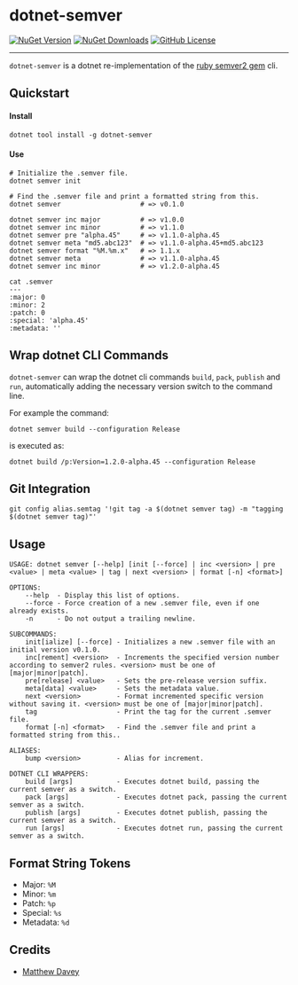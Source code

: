 dotnet-semver
=============

[![NuGet Version](https://img.shields.io/nuget/vpre/dotnet-semver?style=for-the-badge&logo=nuget&label=latest)](https://www.nuget.org/packages/dotnet-semver/latest)
[![NuGet Downloads](https://img.shields.io/nuget/dt/dotnet-semver?style=for-the-badge&logo=nuget)](https://www.nuget.org/stats/packages/dotnet-semver?groupby=Version)
[![GitHub License](https://img.shields.io/github/license/Matthew-Davey/dotnet-semver?style=for-the-badge)](https://github.com/Matthew-Davey/dotnet-semver/blob/master/LICENSE)

---

`dotnet-semver` is a dotnet re-implementation of the [ruby semver2 gem](https://github.com/haf/semver) cli.

Quickstart
----------
#### Install

```shell
dotnet tool install -g dotnet-semver
```

#### Use

```shell
# Initialize the .semver file.
dotnet semver init

# Find the .semver file and print a formatted string from this.
dotnet semver                    # => v0.1.0

dotnet semver inc major          # => v1.0.0
dotnet semver inc minor          # => v1.1.0
dotnet semver pre "alpha.45"     # => v1.1.0-alpha.45
dotnet semver meta "md5.abc123"  # => v1.1.0-alpha.45+md5.abc123
dotnet semver format "%M.%m.x"   # => 1.1.x
dotnet semver meta               # => v1.1.0-alpha.45
dotnet semver inc minor          # => v1.2.0-alpha.45
```

```shell
cat .semver
---
:major: 0
:minor: 2
:patch: 0
:special: 'alpha.45'
:metadata: ''
```

Wrap dotnet CLI Commands
--------------------
`dotnet-semver` can wrap the dotnet cli commands `build`, `pack`, `publish` and `run`, automatically adding the necessary version switch to the command line.

For example the command:

`dotnet semver build --configuration Release`

is executed as:

`dotnet build /p:Version=1.2.0-alpha.45 --configuration Release`

Git Integration
---------------

```shell
git config alias.semtag '!git tag -a $(dotnet semver tag) -m "tagging $(dotnet semver tag)"'

```

Usage
-----

```shell
USAGE: dotnet semver [--help] [init [--force] | inc <version> | pre <value> | meta <value> | tag | next <version> | format [-n] <format>]

OPTIONS:
    --help  - Display this list of options.
    --force - Force creation of a new .semver file, even if one already exists.
    -n      - Do not output a trailing newline.

SUBCOMMANDS:
    init[ialize] [--force] - Initializes a new .semver file with an initial version v0.1.0.
    inc[rement] <version>  - Increments the specified version number according to semver2 rules. <version> must be one of [major|minor|patch].
    pre[release] <value>   - Sets the pre-release version suffix.
    meta[data] <value>     - Sets the metadata value.
    next <version>         - Format incremented specific version without saving it. <version> must be one of [major|minor|patch].
    tag                    - Print the tag for the current .semver file.
    format [-n] <format>   - Find the .semver file and print a formatted string from this..

ALIASES:
    bump <version>         - Alias for increment.

DOTNET CLI WRAPPERS:
    build [args]           - Executes dotnet build, passing the current semver as a switch.
    pack [args]            - Executes dotnet pack, passing the current semver as a switch.
    publish [args]         - Executes dotnet publish, passing the current semver as a switch.
    run [args]             - Executes dotnet run, passing the current semver as a switch.
```

Format String Tokens
--------------

* Major: `%M`
* Minor: `%m`
* Patch: `%p`
* Special: `%s`
* Metadata: `%d`

Credits
-------
* [Matthew Davey](mailto:matt.davey@fsfe.org)
